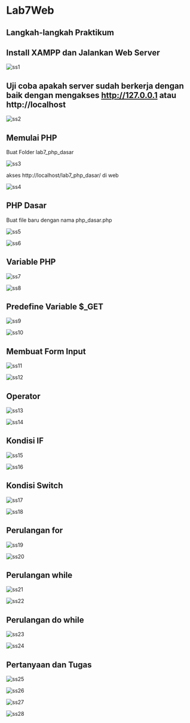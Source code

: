 # Lab7Web

## Langkah-langkah Praktikum

## Install XAMPP dan Jalankan Web Server
![ss1](https://github.com/FsBagaskorooooo/Lab7Web/assets/130354090/619c4120-f501-4f73-a412-12921a8c8298)

## Uji coba apakah server sudah berkerja dengan baik dengan mengakses http://127.0.0.1 atau http://localhost

![ss2](https://github.com/FsBagaskorooooo/Lab7Web/assets/130354090/388eb694-e168-4f2f-acb3-68920267f7ad)

## Memulai PHP
Buat Folder lab7_php_dasar

![ss3](https://github.com/FsBagaskorooooo/Lab7Web/assets/130354090/8c04cca7-6cdb-4686-b961-333cd52527a5)

akses http://localhost/lab7_php_dasar/ di web

![ss4](https://github.com/FsBagaskorooooo/Lab7Web/assets/130354090/05a42731-ca12-4cbe-9dc9-abc93f280e01)

## PHP Dasar
Buat file baru dengan nama php_dasar.php

![ss5](https://github.com/FsBagaskorooooo/Lab7Web/assets/130354090/0623f288-7741-4dc2-b4fb-cce31e0b66ae)

![ss6](https://github.com/FsBagaskorooooo/Lab7Web/assets/130354090/91e22071-1e5f-4563-b498-e2563a1aabee)

## Variable PHP

![ss7](https://github.com/FsBagaskorooooo/Lab7Web/assets/130354090/63db7fae-4205-4217-8991-d90f40a451a8)

![ss8](https://github.com/FsBagaskorooooo/Lab7Web/assets/130354090/0ff54be3-0912-4a9a-a0d3-2145c883d8ac)

## Predefine Variable $_GET

![ss9](https://github.com/FsBagaskorooooo/Lab7Web/assets/130354090/240e019f-5767-4ac5-ac55-53241ef09f63)

![ss10](https://github.com/FsBagaskorooooo/Lab7Web/assets/130354090/19597bd5-4aa8-4109-bd62-3c0ec2ce33be)

## Membuat Form Input

![ss11](https://github.com/FsBagaskorooooo/Lab7Web/assets/130354090/25fd6dbb-8234-4a33-a9ed-44adda0b2fd1)

![ss12](https://github.com/FsBagaskorooooo/Lab7Web/assets/130354090/2e601595-f266-43ee-84c6-3609d6ce65e7)

## Operator

![ss13](https://github.com/FsBagaskorooooo/Lab7Web/assets/130354090/7bfe65db-8a0d-4873-8564-4734c89e7326)

![ss14](https://github.com/FsBagaskorooooo/Lab7Web/assets/130354090/5cb1bdda-312c-4a6c-bf82-624d857eb887)

## Kondisi IF

![ss15](https://github.com/FsBagaskorooooo/Lab7Web/assets/130354090/0f7b9261-d34b-4fc8-9a0a-2bc7739fea40)

![ss16](https://github.com/FsBagaskorooooo/Lab7Web/assets/130354090/fa1d7ee9-5fcc-42c4-96f2-d1251f9cd5ee)

## Kondisi Switch

![ss17](https://github.com/FsBagaskorooooo/Lab7Web/assets/130354090/bbbc0a13-a741-4da3-979d-1584ee6f4ec5)

![ss18](https://github.com/FsBagaskorooooo/Lab7Web/assets/130354090/9b45557d-d75c-40db-9cad-0093404cf78f)

## Perulangan for

![ss19](https://github.com/FsBagaskorooooo/Lab7Web/assets/130354090/a34d03fc-a2be-457f-8820-daa7e670a799)

![ss20](https://github.com/FsBagaskorooooo/Lab7Web/assets/130354090/3bb9621e-3f02-4eca-bdd5-a3df02d1d0b5)

## Perulangan while

![ss21](https://github.com/FsBagaskorooooo/Lab7Web/assets/130354090/cf6978b0-fbbb-437d-9c26-9b118ca4a465)

![ss22](https://github.com/FsBagaskorooooo/Lab7Web/assets/130354090/ae386b59-d80c-4ae2-974a-43c39c722a4e)

## Perulangan do while

![ss23](https://github.com/FsBagaskorooooo/Lab7Web/assets/130354090/6aa410e1-f525-4bd7-8f55-2a0fa8384619)

![ss24](https://github.com/FsBagaskorooooo/Lab7Web/assets/130354090/1a6fd43f-84bd-4470-b9ae-c56943de65a1)


## Pertanyaan dan Tugas

![ss25](https://github.com/FsBagaskorooooo/Lab7Web/assets/130354090/52e3cf33-b11c-44e3-a770-858eb689bf23)

![ss26](https://github.com/FsBagaskorooooo/Lab7Web/assets/130354090/8c630957-6ca4-4063-9ccb-624dab94eeed)

![ss27](https://github.com/FsBagaskorooooo/Lab7Web/assets/130354090/30ac487b-109a-4652-be5a-40ec7588ea01)

![ss28](https://github.com/FsBagaskorooooo/Lab7Web/assets/130354090/1ee72ffd-9d33-4ccc-953e-89eb7a45118c)




